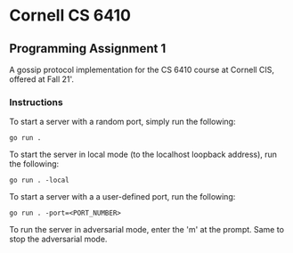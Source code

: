 # Cornell CS 6410
## Programming Assignment 1

A gossip protocol implementation for the CS 6410 course at Cornell CIS, offered at Fall 21'.

### Instructions
To start a server with a random port, simply run the following:

`go run .`

To start the server in local mode (to the localhost loopback address), run the following:

`go run . -local`

To start a server with a a user-defined port, run the following:

`go run . -port=<PORT_NUMBER>`

To run the server in adversarial mode, enter the 'm' at the prompt. Same to stop the adversarial mode.
